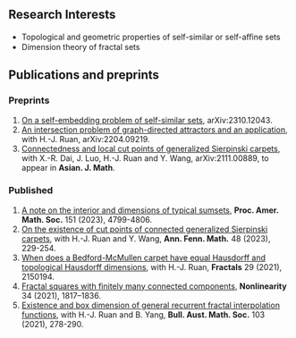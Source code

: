 ## Research Interests

- Topological and geometric properties of self-similar or self-aﬀine sets
- Dimension theory of fractal sets

## Publications and preprints

### Preprints

1. [On a self-embedding problem of self-similar sets](https://arxiv.org/abs/2310.12043), arXiv:2310.12043.
2. [An intersection problem of graph-directed attractors and an application](https://arxiv.org/abs/2204.09219), with H.-J. Ruan, arXiv:2204.09219.
3. [Connectedness and local cut points of generalized Sierpinski carpets](https://arxiv.org/abs/2111.00889), with X.-R. Dai, J. Luo, H.-J. Ruan and Y. Wang, arXiv:2111.00889, to appear in **Asian. J. Math**.

### Published

1. [A note on the interior and dimensions of typical sumsets](https://doi.org/10.1090/proc/16500), **Proc. Amer. Math. Soc.** 151 (2023), 4799-4806.
2. [On the existence of cut points of connected generalized Sierpinski carpets](https://doi.org/10.54330/afm.127049), with H.-J. Ruan and Y. Wang, **Ann. Fenn. Math.** 48 (2023), 229-254.
3. [When does a Bedford-McMullen carpet have equal Hausdorff and topological Hausdorff dimensions](https://www.worldscientific.com/doi/abs/10.1142/S0218348X21501942), with H.-J. Ruan, **Fractals** 29 (2021), 2150194.
4. [Fractal squares with finitely many connected components](https://iopscience.iop.org/article/10.1088/1361-6544/abd611), **Nonlinearity** 34 (2021), 1817–1836. 
5. [Existence and box dimension of general recurrent fractal interpolation functions](https://doi.org/10.1017/S0004972720001045), with H.-J. Ruan and B. Yang, **Bull. Aust. Math. Soc.** 103 (2021), 278-290.
